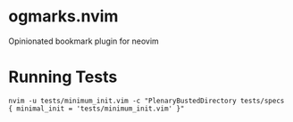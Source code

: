 # ogmarks.nvim
Opinionated bookmark plugin for neovim

# Running Tests
`nvim -u tests/minimum_init.vim -c "PlenaryBustedDirectory tests/specs { minimal_init = 'tests/minimum_init.vim' }"`